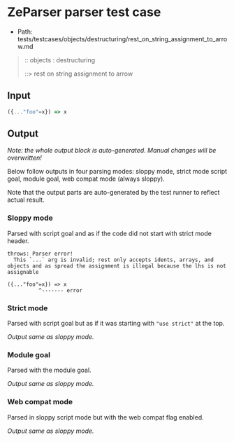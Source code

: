 # ZeParser parser test case

- Path: tests/testcases/objects/destructuring/rest_on_string_assignment_to_arrow.md

> :: objects : destructuring
>
> ::> rest on string assignment to arrow

## Input


`````js
({..."foo"=x}) => x
`````

## Output

_Note: the whole output block is auto-generated. Manual changes will be overwritten!_

Below follow outputs in four parsing modes: sloppy mode, strict mode script goal, module goal, web compat mode (always sloppy).

Note that the output parts are auto-generated by the test runner to reflect actual result.

### Sloppy mode

Parsed with script goal and as if the code did not start with strict mode header.

`````
throws: Parser error!
  This `...` arg is invalid; rest only accepts idents, arrays, and objects and as spread the assignment is illegal because the lhs is not assignable

({..."foo"=x}) => x
          ^------- error
`````

### Strict mode

Parsed with script goal but as if it was starting with `"use strict"` at the top.

_Output same as sloppy mode._

### Module goal

Parsed with the module goal.

_Output same as sloppy mode._

### Web compat mode

Parsed in sloppy script mode but with the web compat flag enabled.

_Output same as sloppy mode._
